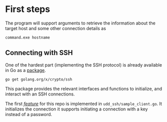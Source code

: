 # First steps

The program will support arguments to retrieve the information about the target host and some other connection details
as

`command.exe hostname`

## Connecting with SSH

One of the hardest part (implementing the SSH protocol) is already available in Go as
a [package](https://pkg.go.dev/golang.org/x/crypto/ssh).

`go get golang.org/x/crypto/ssh`

This package provides the relevant interfaces and functions to initialize, and interact with an SSH connections.

The first [_feature_](../README.md#features) for this repo is implemented in `udd_ssh/sample_client.go`. It initializes the connection it supports initiating a connection with a key instead of a password.